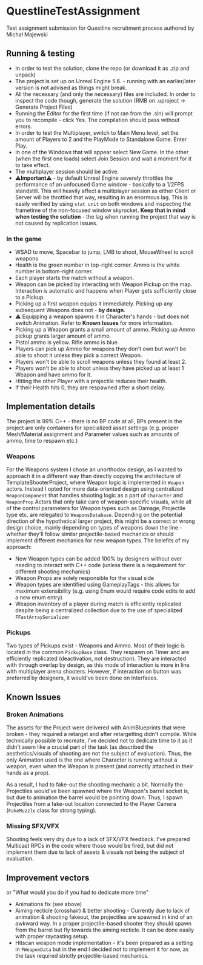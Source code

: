 # QuestlineTestAssignment
Test assignment submission for Questline recruitment process authored by Michał Majewski

## Running & testing
- In order to test the solution, clone the repo (or download it as .zip and unpack)
- The project is set up on Unreal Engine 5.6. - running with an earlier/later version is not advised as things might break.
- All the necessary (and only the necessary) files are included. In order to inspect the code though, generate the solution (RMB on .uproject -> Generate Project Files)
- Running the Editor for the first time (if not ran from the .sln) will prompt you to recompile - click Yes. The compilation should pass without errors.
- In order to test the Multiplayer, switch to Main Menu level, set the amount of Players to 2 and the PlayMode to Standalone Game. Enter Play.
- In one of the Windows that will appear select New Game. In the other (when the first one loads) select Join Session and wait a moment for it to take effect.
- The multiplayer session should be active.
- ⚠️**Important**⚠️ - by default Unreal Engine severely throttles the performance of an unfocused Game window - basically to a 1/2FPS standstill. This will heavily affect a multiplayer session as either Client or Server will be throttled that way, resulting in an enormous lag. This is easily verified by using `stat unit` on both windows and inspecting the frametime of the non-focused window skyrocket. **Keep that in mind when testing the solution** - the lag when running the project that way is not caused by replication issues.

### In the game
- WSAD to move, Spacebar to jump, LMB to shoot, MouseWheel to scroll weapons
- Health is the green number in top-right corner. Ammo is the white number in bottom-right corner.
- Each player starts the match without a weapon.
- Weapon can be picked by interacting with Weapon Pickup on the map. Interaction is automatic and happens when Player gets sufficiently close to a Pickup.
- Picking up a first weapon equips it immediately. Picking up any subsequent Weapons does not - **by design**.
- ⚠️ Equipping a weapon spawns it in Character's hands - but does not switch Animation. Refer to **Known Issues** for more information.
- Picking up a Weapon grants a small amount of ammo. Picking up Ammo pickup grants larger amount of ammo.
- Pistol ammo is yellow. Rifle ammo is blue.
- Players can pick up Ammo for weapons they don't own but won't be able to shoot it unless they pick a correct Weapon.
- Players won't be able to scroll weapons unless they found at least 2.
- Players won't be able to shoot unless they have picked up at least 1 Weapon and have ammo for it.
- Hitting the other Player with a projectile reduces their health.
- If their Health hits 0, they are respawned after a short delay.

## Implementation details
The project is 99% C++ - there is no BP code at all, BPs present in the project are only containers for specialized asset settings (e.g. proper Mesh/Material assignment and Parameter values such as amounts of ammo, time to respawn etc.)

### Weapons
For the Weapons system I chose an unorthodox design, as I wanted to approach it in a different way than directly copying the architecture of TemplateShooterProject, where Weapon logic is implemented in `Weapon` actors. Instead I opted for more data-oriented design using centralized `WeaponComponent` that handles shooting logic as a part of `Character` and `WeaponProp` Actors that only take care of weapon-specific visuals, while all of the control parameters for Weapon types such as Damage, Projectile type etc. are relegated to `WeaponsDatabase`. Depending on the potential direction of the hypothetical larger project, this might be a correct or wrong design choice, mainly depending on types of weapons down the line - whether they'll follow similar projectile-based mechanics or should implement different mechanics for new weapon types. The belefits of my approach:
- New Weapon types can be added 100% by designers without ever needing to interact with C++ code (unless there is a requirement for different shooting mechanics)
- Weapon Props are solely responsible for the visual side
- Weapon types are identified using GameplayTags - this allows for maximum extensibility (e.g. using Enum would require code edits to add a new enum entry)
- Weapon inventory of a player during match is efficiently replicated despite being a centralized collection due to the use of specialized `FFastArraySerializer`

### Pickups
Two types of Pickups exist - Weapons and Ammo. Most of their logic is located in the common `PickupBase` class. They respawn on Timer and are efficiently replicated (deactivation, not destruction). They are interacted with through overlap by design, as this mode of interaction is more in line with multiplayer arena shooters. However, if interaction on button was preferred by designers, it would've been done on Interfaces.

## Known Issues
### Broken Animations
The assets for the Project were delivered with AnimBlueprints that were broken - they required a retarget and after retargetting didn't compile. While technically possible to recreate, I've decided not to dedicate time to it as it didn't seem like a crucial part of the task (as described the aesthetics/visuals of shooting are not the subject of evaluation). Thus, the only Animation used is the one where Character is running without a weapon, even when the Weapon is present (and correctly attached in their hands as a prop).

As a result, I had to fake-out the shooting mechanic a bit. Normally the Projectiles would've been spawned where the Weapon's barrel socket is, but due to animation the barrel would be pointing down. Thus, I spawn Projectiles from a fake-out location connected to the Player Camera (`FakeMuzzle` class for strong typing). 

### Missing SFX/VFX
Shooting feels very dry due to a lack of SFX/VFX feedback. I've prepared Multicast RPCs in the code where those would be fired, but did not implement them due to lack of assets & visuals not being the subject of evaluation.

## Improvement vectors
or "What would you do if you had to dedicate more time"
- Animations fix (see above)
- Aiming recticle (crosshair) & better shooting - Currently due to lack of animation & shooting fakeout, the projectiles are spawned in kind of an awkward way. In a proper projectile-based shooter they should spawn from the barrel but fly towards the aiming recticle. It can be done easily with proper raycasting setup.
- Hitscan weapon mode implementation - it's been prepared as a setting in `FWeaponData` but in the end I decided not to implement it for now, as the task required strictly projectile-based mechanics.

